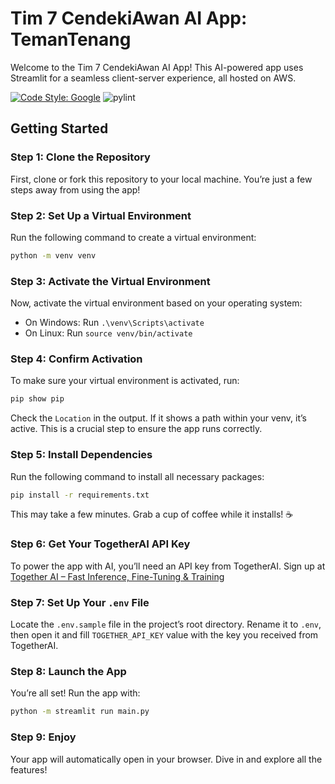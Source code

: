 # Tim 7 CendekiAwan AI App: TemanTenang

Welcome to the Tim 7 CendekiAwan AI App! This AI-powered app uses Streamlit for a seamless client-server experience, all hosted on AWS.

[![Code Style: Google](https://img.shields.io/badge/code%20style-google-blue.svg)](https://google.github.io/styleguide/pyguide.html)
![pylint](https://img.shields.io/badge/Pylint-8.67-yellow?logo=python&logoColor=white)


## Getting Started

### Step 1: Clone the Repository

First, clone or fork this repository to your local machine. You’re just a few steps away from using the app!

### Step 2: Set Up a Virtual Environment

Run the following command to create a virtual environment:

```bash
python -m venv venv

```

### Step 3: Activate the Virtual Environment

Now, activate the virtual environment based on your operating system:

- On Windows: Run `.\venv\Scripts\activate`
- On Linux: Run `source venv/bin/activate`

### Step 4: Confirm Activation

To make sure your virtual environment is activated, run:

```bash
pip show pip
```

Check the `Location` in the output. If it shows a path within your venv, it’s active. This is a crucial step to ensure the app runs correctly.

### Step 5: Install Dependencies

Run the following command to install all necessary packages:

```bash
pip install -r requirements.txt
```

This may take a few minutes. Grab a cup of coffee while it installs! ☕

### Step 6: Get Your TogetherAI API Key

To power the app with AI, you’ll need an API key from TogetherAI. Sign up at [Together AI – Fast Inference, Fine-Tuning & Training](https://www.together.ai/)

### Step 7: Set Up Your `.env` File

Locate the `.env.sample` file in the project’s root directory. Rename it to `.env`, then open it and fill `TOGETHER_API_KEY` value with the key you received from TogetherAI.

### Step 8: Launch the App

You’re all set! Run the app with:

```bash
python -m streamlit run main.py
```

### Step 9: Enjoy

Your app will automatically open in your browser. Dive in and explore all the features!

<!-- 1. Clone or fork this repository.
1. Create a virtual environment with `python -m venv venv`
2. Then, activate the virtual environment depends on your operating system. 
   - For windows, run `.\venv\Scripts\activate`
   - Linux users, run `source venv/bin/activate`
3. Check if the virtual environment successfully activated. To check it, run `pip show pip` and inspect the `Location` path. If the Location in the output shows a path within your virtual environment, the venv is **active**. This is a crucial step, so make sure the virtual environment is activated.
4. Next, run `pip install -r requirements.txt` from your command line. This process might take a few minutes, so feel free to drink your coffee ☕.
5. After that, get your TogetherAI API Key by signing up to their website. So, visit [Together AI – Fast Inference, Fine-Tuning & Training](https://www.together.ai/)
6. Then, look for `.env.sample` file in the root directory of the project and rename it as `.env`
7. Next, open the `.env` file you previously renamed. Now, change the value of `TOGETHER_API_KEY` with your own api key.
8. Last, run the app with `python -m streamlit run main.py`
9.  Voila! It will automatically open your browser and shows the app. -->
